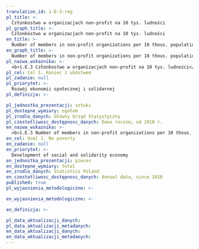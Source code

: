 ```yaml
---
translation_id: 1-E-3-reg
pl_title: >-
  Członkostwo w organizacjach non-profit na 10 tys. ludności
pl_graph_title: >-
  Członkostwo w organizacjach non-profit na 10 tys. ludności
en_title: >-
  Number of members in non-profit organizations per 10 thous. population
en_graph_title: >-
  Number of members in non-profit organizations per 10 thous. population
pl_nazwa_wskaznika: >-
  <b>1.E.3 Członkostwo w organizacjach non-profit na 10 tys. ludności</b>
pl_cel: Cel 1. Koniec z ubóstwem
pl_zadanie: null
pl_priorytet: >-
  Rozwój ekonomii społecznej i solidarnej
pl_definicja: >-

pl_jednostka_prezentacji: sztuki
pl_dostepne_wymiary: ogółem
pl_zrodlo_danych: Główny Urząd Statystyczny
pl_czestotliwosc_dostępnosc_danych: Dane roczne; od 2010 r.
en_nazwa_wskaznika: >-
  <b>1.E.3 Number of members in non-profit organizations per 10 thous. population</b>
en_cel: Goal 1. No poverty
en_zadanie: null
en_priorytet: >-
  Development of social and solidarity economy
en_jednostka_prezentacji: pieces
en_dostepne_wymiary: total
en_zrodlo_danych: Statistics Poland
en_czestotliwosc_dostępnosc_danych: Annual data, since 2010
published: true
pl_wyjasnienia_metodologiczne: >-

en_wyjasnienia_metodologiczne: >-

en_definicja: >-

pl_data_aktualizacji_danych:
pl_data_aktualizacji_metadanych:
en_data_aktualizacji_danych:
en_data_aktualizacji_metadanych:
---
```

